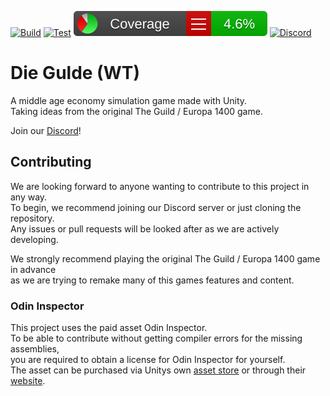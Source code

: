 [![Build](https://github.com/EuleMitKeule/die-gulde/actions/workflows/build.yml/badge.svg?branch=master)](https://github.com/EuleMitKeule/die-gulde/actions/workflows/build.yml) [![Test](https://github.com/EuleMitKeule/die-gulde/actions/workflows/test.yml/badge.svg?branch=master)](https://github.com/EuleMitKeule/die-gulde/actions/workflows/test.yml) ![Coverage](https://github.com/EuleMitKeule/die-gulde/blob/badges/src/coverage/Report/badge_linecoverage.svg) [![Discord](https://img.shields.io/discord/824534227927171092?color=7389D8&label=%20&logo=discord&logoColor=ffffff)](https://discord.gg/rsfjn8D9CM)

# Die Gulde (WT)
A middle age economy simulation game made with Unity.<br>
Taking ideas from the original The Guild / Europa 1400 game.

Join our [Discord](https://discord.gg/nySs2bVbbw)!

## Contributing
We are looking forward to anyone wanting to contribute to this project in any way.<br>
To begin, we recommend joining our Discord server or just cloning the repository.<br>
Any issues or pull requests will be looked after as we are actively developing.<br>

We strongly recommend playing the original The Guild / Europa 1400 game in advance<br>
as we are trying to remake many of this games features and content.

### Odin Inspector
This project uses the paid asset Odin Inspector.<br>
To be able to contribute without getting compiler errors for the missing assemblies,<br>
you are required to obtain a license for Odin Inspector for yourself.<br>
The asset can be purchased via Unitys own [asset store](https://assetstore.unity.com/packages/tools/utilities/odin-inspector-and-serializer-89041) or through their [website](https://odininspector.com/).

